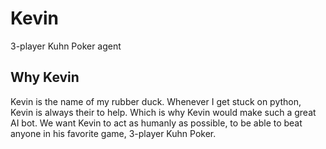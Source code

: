 # Kevin
3-player Kuhn Poker agent

## Why Kevin
Kevin is the name of my rubber duck. Whenever I get stuck on python, Kevin is always their to help. Which is why Kevin would make such a great AI bot. We want Kevin to act as humanly as possible, to be able to beat anyone in his favorite game, 3-player Kuhn Poker.
